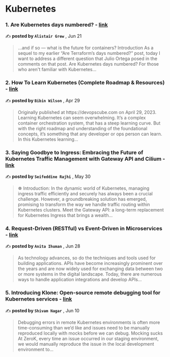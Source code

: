 
<h1>Kubernetes</h1>
<h3>1. Are Kubernetes days numbered? - <a href=https://medium.com/cts-technologies/are-kubernetes-days-numbered-a3c267e65ee9?source=tag_page---------0-85--------------------acce3c67_77ac_4742_833f_328ee973d5c1-------17 target="_blank" rel="noopener noreferrer">link</a></h3>

✍️ **posted by `Alistair Grew`** , <date>Jun 21</date>

<blockquote>…and if so — what is the future for containers? Introduction As a sequel to my earlier “Are Terraform’s days numbered?” post, today I want to address a different question that Julio Ortega posed in the comments on that post. Are Kubernetes days numbered? For those who aren't familiar with Kubernetes…</blockquote>

<h3>2. How To Learn Kubernetes (Complete Roadmap & Resources) - <a href=https://medium.com/dailydevopstips/how-to-learn-kubernetes-complete-roadmap-resources-a853723ae61a?source=tag_page---------1-85--------------------acce3c67_77ac_4742_833f_328ee973d5c1-------17 target="_blank" rel="noopener noreferrer">link</a></h3>

✍️ **posted by `Bibin Wilson`** , <date>Apr 29</date>

<blockquote>Originally published at https://devopscube.com on April 29, 2023. Learning Kubernetes can seem overwhelming. It’s a complex container orchestration system, that has a steep learning curve. But with the right roadmap and understanding of the foundational concepts, it’s something that any developer or ops person can learn. In this Kubernetes learning…</blockquote>

<h3>3. Saying Goodbye to Ingress: Embracing the Future of Kubernetes Traffic Management with Gateway API and Cilium - <a href=https://medium.com/itnext/saying-goodbye-to-ingress-embracing-the-future-of-kubernetes-traffic-management-with-gateway-api-6584b7b8f913?source=tag_page---------2-85--------------------acce3c67_77ac_4742_833f_328ee973d5c1-------17 target="_blank" rel="noopener noreferrer">link</a></h3>

✍️ **posted by `Seifeddine Rajhi`** , <date>May 30</date>

<blockquote>☸ ️Introduction: In the dynamic world of Kubernetes, managing ingress traffic efficiently and securely has always been a crucial challenge. However, a groundbreaking solution has emerged, promising to transform the way we handle traffic routing within Kubernetes clusters. Meet the Gateway API: a long-term replacement for Kubernetes Ingress that brings a wealth…</blockquote>

<h3>4. Request-Driven (RESTful) vs Event-Driven in Microservices - <a href=https://medium.com/ambassador-api-gateway/request-driven-restful-vs-event-driven-in-microservices-82798cba80d5?source=tag_page---------3-85--------------------acce3c67_77ac_4742_833f_328ee973d5c1-------17 target="_blank" rel="noopener noreferrer">link</a></h3>

✍️ **posted by `Anita Ihuman`** , <date>Jun 28</date>

<blockquote>As technology advances, so do the techniques and tools used for building applications. APIs have become increasingly prominent over the years and are now widely used for exchanging data between two or more systems in the digital landscape. Today, there are numerous ways to handle application integrations and develop APIs…</blockquote>

<h3>5. Introducing Klone: Open-source remote debugging tool for Kubernetes services - <a href=https://medium.com/@shivam_nagar/introducing-klone-open-source-remote-debugging-tool-for-kubernetes-services-ee1788bfb2ed?source=tag_page---------4-85--------------------acce3c67_77ac_4742_833f_328ee973d5c1-------17 target="_blank" rel="noopener noreferrer">link</a></h3>

✍️ **posted by `Shivam Nagar`** , <date>Jun 10</date>

<blockquote>Debugging errors in remote Kubernetes environments is often more time-consuming than we’d like and issues need to be manually reproduced locally with mocks before we can debug. Mocking sucks At ZeroK, every time an issue occurred in our staging environment, we would manually reproduce the issue in the local development environment to…</blockquote>

